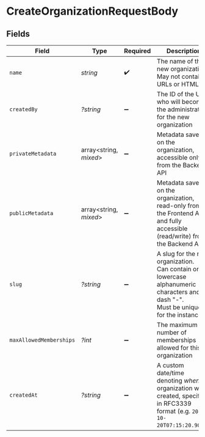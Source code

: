 # CreateOrganizationRequestBody


## Fields

| Field                                                                                                                                  | Type                                                                                                                                   | Required                                                                                                                               | Description                                                                                                                            |
| -------------------------------------------------------------------------------------------------------------------------------------- | -------------------------------------------------------------------------------------------------------------------------------------- | -------------------------------------------------------------------------------------------------------------------------------------- | -------------------------------------------------------------------------------------------------------------------------------------- |
| `name`                                                                                                                                 | *string*                                                                                                                               | :heavy_check_mark:                                                                                                                     | The name of the new organization.<br/>May not contain URLs or HTML.                                                                    |
| `createdBy`                                                                                                                            | *?string*                                                                                                                              | :heavy_minus_sign:                                                                                                                     | The ID of the User who will become the administrator for the new organization                                                          |
| `privateMetadata`                                                                                                                      | array<string, *mixed*>                                                                                                                 | :heavy_minus_sign:                                                                                                                     | Metadata saved on the organization, accessible only from the Backend API                                                               |
| `publicMetadata`                                                                                                                       | array<string, *mixed*>                                                                                                                 | :heavy_minus_sign:                                                                                                                     | Metadata saved on the organization, read-only from the Frontend API and fully accessible (read/write) from the Backend API             |
| `slug`                                                                                                                                 | *?string*                                                                                                                              | :heavy_minus_sign:                                                                                                                     | A slug for the new organization.<br/>Can contain only lowercase alphanumeric characters and the dash "-".<br/>Must be unique for the instance. |
| `maxAllowedMemberships`                                                                                                                | *?int*                                                                                                                                 | :heavy_minus_sign:                                                                                                                     | The maximum number of memberships allowed for this organization                                                                        |
| `createdAt`                                                                                                                            | *?string*                                                                                                                              | :heavy_minus_sign:                                                                                                                     | A custom date/time denoting _when_ the organization was created, specified in RFC3339 format (e.g. `2012-10-20T07:15:20.902Z`).        |